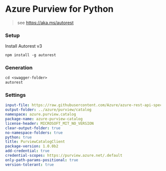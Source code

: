 # Azure Purview for Python

> see https://aka.ms/autorest

### Setup

Install Autorest v3

```ps
npm install -g autorest
```

### Generation

```ps
cd <swagger-folder>
autorest
```

### Settings

```yaml
input-file: https://raw.githubusercontent.com/Azure/azure-rest-api-specs/main/specification/purview/data-plane/Azure.Analytics.Purview.Catalog/preview/2021-05-01-preview/purviewcatalog.json
output-folder: ../azure/purview/catalog
namespace: azure.purview.catalog
package-name: azure-purview-catalog
license-header: MICROSOFT_MIT_NO_VERSION
clear-output-folder: true
no-namespace-folders: true
python: true
title: PurviewCatalogClient
package-version: 1.0.0b2
add-credential: true
credential-scopes: https://purview.azure.net/.default
only-path-params-positional: true
version-tolerant: true
```
